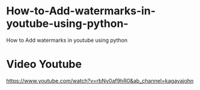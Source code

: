 # How-to-Add-watermarks-in-youtube-using-python-
How to Add watermarks in youtube using python 
# Video Youtube 
https://www.youtube.com/watch?v=rbNy0af9hR0&ab_channel=kagayajohn
